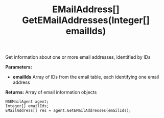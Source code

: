 ﻿---
uid: crmscript_ref_NSEMailAgent_GetEMailAddresses
title: EMailAddress[] GetEMailAddresses(Integer[] emailIds)
intellisense: NSEMailAgent.GetEMailAddresses
keywords: NSEMailAgent, GetEMailAddresses
so.topic: reference
---

Get information about one or more email addresses, identified by IDs

**Parameters:**
 - **emailIds** Array of IDs from the email table, each identifying one email address

**Returns:** Array of email information objects

```crmscript
NSEMailAgent agent;
Integer[] emailIds;
EMailAddress[] res = agent.GetEMailAddresses(emailIds);
```

